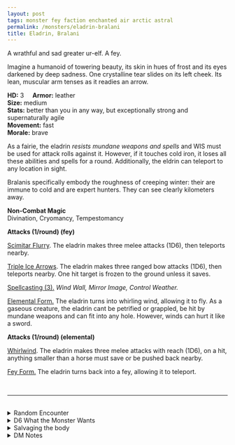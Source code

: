 ```yaml
---
layout: post
tags: monster fey faction enchanted air arctic astral
permalink: /monsters/eladrin-bralani
title: Eladrin, Bralani
---
```


A wrathful and sad greater ur-elf. A fey.

Imagine a humanoid of towering beauty, its skin in hues of frost and its eyes darkened by deep sadness. One crystalline tear slides on its left cheek. Its lean, muscular arm tenses as it readies an arrow.

**HD:** 3  &nbsp; &nbsp;  **Armor:** leather <br>
**Size:** medium <br>
**Stats:** better than you in any way, but exceptionally strong and supernaturally agile <br>
**Movement:** fast <br>
**Morale:** brave <br>

As a fairie, the eladrin *resists mundane weapons and spells* and WIS must be used for attack rolls against it. However, if it touches cold iron, it loses all these abilities and spells for a round. Additionally, the eldrin can teleport to any location in sight.

Bralanis specifically embody the roughness of creeping winter: their are immune to cold and are expert hunters. They can see clearly kilometers away.

**Non-Combat Magic** <br>
Divination, Cryomancy, Tempestomancy

**Attacks (1/round) (fey)**

<ins>Scimitar Flurry</ins>. The eladrin makes three melee attacks (1D6), then teleports nearby.

<ins>Triple Ice Arrows</ins>. The eladrin makes three ranged bow attacks (1D6), then teleports nearby. One hit target is frozen to the ground unless it saves.

<ins>Spellcasting (3).</ins> *Wind Wall, Mirror Image, Control Weather.*

<ins>Elemental Form.</ins> The eladrin turns into whirling wind, allowing it to fly. As a gaseous creature, the eladrin cant be petrified or grappled, be hit by mundane weapons and can fit into any hole. However, winds can hurt it like a sword.

**Attacks (1/round) (elemental)**

<ins>Whirlwind</ins>. The eladrin makes three melee attacks with reach (1D6), on a hit, anything smaller than a horse must save or be pushed back nearby.

<ins>Fey Form.</ins> The eladrin turns back into a fey, allowing it to teleport.


<br>

---

<br> 

<details markdown="1">
<summary>Random Encounter</summary>

1. **Monster:** 1 bralanis, 1D6-2 are nearby.
3. **Lair:** A nomadic camp hidden in ice crystals.  <br>	&nbsp; OR <br>	**Omen:** Winter wind cries for lost comrades, save or cry.
4. **Spoor:** An ugly creature, covered in arrows.
5. **Tracks:** Howl-sounding chants carried by the wind.
6. **Trace:** Tracks of running feet, washed by the wind.
7. **Trace:** The ugliest among you is suddenly pushed aside by the wind. 

</details>

<details markdown="1">
<summary>D6 What the Monster Wants</summary>
1. They are hunting the ugly monster who permanently defaced something crafted by the eladrin.
1. They are a fey prince/princess on a hunting trip.
1. Winter is coming and they are here to announce it.
1. They are working to topple a local government that is becoming too authoritarian.
1. It's the grand winter dance for the dead!
1. They are on a rescue mission to retrieve an hostage.
</details>

<details markdown="1">
<summary>Salvaging the body</summary>
  
A bralani dissolves in crystaline water and wind as it dies. Find ... (Roll as many times as the HD of the monster)

1. Nothing.
1. A masterfully crafted scimitar made of glass.
1. A masterfully arrow made of ice.
1. A bowstring made of wind.
1. An invitation to the winter court. For one.
1. A compass leading to the winter court, or back. One use.

By grieving with the bralani, a wizard can create a new spell with the word *Winter*.
</details>

<details markdown="1">
<summary>DM Notes</summary>
Eladrins are a Planescape creation that changed a lot in the 4th and 5th edition to become some elf variation. Originally being the chaotic good mirror of baatezu-devils and tanar'ri-demons, they had a pretty stiff hierarchy of power, the bralani being among the strongest. In 5e, they are simply the winter-time version of eladrins. I tried to merge the two into this extremely dangerous scorned avenger. It was also important to make them as relatively fragile as they are deadly. As elves should be. — SaltyGoo
</details>
